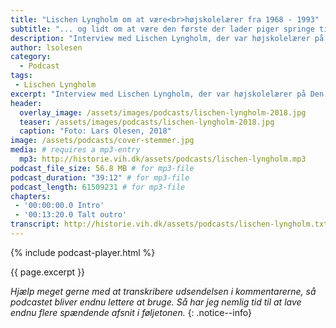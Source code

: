 ```yaml
---
title: "Lischen Lyngholm om at være<br>højskolelærer fra 1968 - 1993"
subtitle: "... og lidt om at være den første der lader piger springe til gymnastik"
description: "Interview med Lischen Lyngholm, der var højskolelærer på Den Jyske Idrætsskole fra 1968 - 1993. Hun fortæller om, hvordan hun startede som faglærer i gymnastik, men langsomt fandt nye veje ind i højskolelærerlivet."
author: lsolesen
category:
  - Podcast
tags:
 - Lischen Lyngholm
excerpt: "Interview med Lischen Lyngholm, der var højskolelærer på Den Jyske Idrætsskole fra 1968 - 1993. Hun fortæller om, hvordan hun startede som faglærer i gymnastik, men langsomt fandt nye veje ind i højskolelærerlivet."
header:
  overlay_image: /assets/images/podcasts/lischen-lyngholm-2018.jpg
  teaser: /assets/images/podcasts/lischen-lyngholm-2018.jpg
  caption: "Foto: Lars Olesen, 2018"
image: /assets/podcasts/cover-stemmer.jpg
media: # requires a mp3-entry
  mp3: http://historie.vih.dk/assets/podcasts/lischen-lyngholm.mp3
podcast_file_size: 56.8 MB # for mp3-file
podcast_duration: "39:12" # for mp3-file
podcast_length: 61509231 # for mp3-file
chapters:
 - '00:00:00.0 Intro'
 - '00:13:20.0 Talt outro'
transcript: http://historie.vih.dk/assets/podcasts/lischen-lyngholm.txt
---
```


{% include podcast-player.html %}

{{ page.excerpt }}

_Hjælp meget gerne med at transkribere udsendelsen i kommentarerne, så podcastet bliver endnu lettere at bruge. Så har jeg nemlig tid til at lave endnu flere spændende afsnit i føljetonen._
{: .notice--info}
